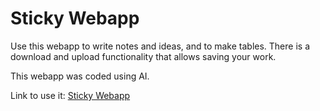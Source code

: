 # Sticky Webapp

Use this webapp to write notes and ideas, and to make tables. There is a download and upload functionality that allows saving your work.

This webapp was coded using AI.

Link to use it:
[Sticky Webapp](https://eric-conn.github.io/StickyWebapp/)
